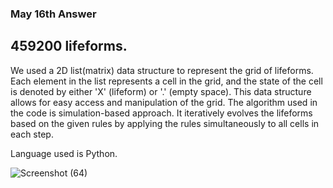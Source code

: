 ### May 16th Answer

## 459200 lifeforms.

We used a 2D list(matrix) data structure to represent the grid of lifeforms. Each element in the list represents a cell in the grid, and the state of the cell is denoted by either 'X' (lifeform) or '.' (empty space). This data structure allows for easy access and manipulation of the grid.
The algorithm used in the code is simulation-based approach. It iteratively evolves the lifeforms based on the given rules by applying the rules simultaneously to all cells in each step. 

Language used is Python.

![Screenshot (64)](https://github.com/Charlo-tech/May-DSA-AH/assets/57678615/e94cc82f-b3c3-4b3b-9d72-ca143755eca1)
